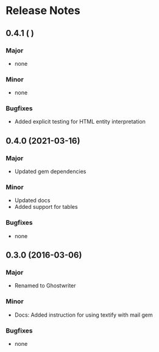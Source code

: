 # Release Notes

## 0.4.1 (         )

### Major

* none

### Minor

* none

### Bugfixes

* Added explicit testing for HTML entity interpretation

## 0.4.0 (2021-03-16)

### Major

* Updated gem dependencies

### Minor

* Updated docs
* Added support for tables

### Bugfixes

* none

## 0.3.0 (2016-03-06)

### Major

* Renamed to Ghostwriter

### Minor

* Docs: Added instruction for using textify with mail gem

### Bugfixes

* none


